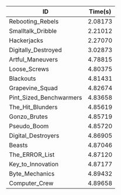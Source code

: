 |ID|Time(s)|
|-|-|
|Rebooting_Rebels|2.08173|
|Smalltalk_Dribble|2.21012|
|Hackerjacks|2.27070|
|Digitally_Destroyed|3.02873|
|Artful_Maneuvers|4.78815|
|Loose_Screws|4.80375|
|Blackouts|4.81431|
|Grapevine_Squad|4.82674|
|Pint_Sized_Benchwarmers|4.83658|
|The_Hit_Blunders|4.85619|
|Gonzo_Brutes|4.85719|
|Pseudo_Boom|4.85720|
|Digital_Destroyers|4.86905|
|Beasts|4.87046|
|The_ERROR_List|4.87120|
|Key_to_Innovation|4.87177|
|Byte_Mechanics|4.89432|
|Computer_Crew|4.89658|
